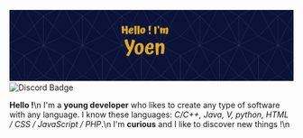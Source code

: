 ![Yoen's GitHub Banner](./assets/banner.png)
![Discord Badge](https://img.shields.io/badge/Discord-Profile-informational?style=flat&logo=discord&color=7289DA)

**Hello !**\n
I'm a **young developer** who likes to create any type of software with any language. I know these languages: *C/C++, Java, V, python, HTML / CSS / JavaScript / PHP*.\n
I'm **curious** and I like to discover new things !\n

